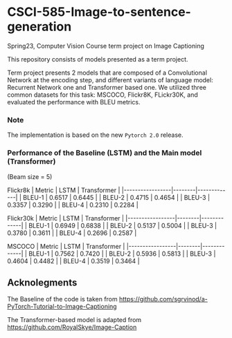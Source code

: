 # CSCI-585-Image-to-sentence-generation
Spring23, Computer Vision Course term project on Image Captioning

This repository consists of models presented as a term project.

Term project presents 2 models that are composed of a Convolutional Network at the encoding step, and different variants of language model: Recurrent Network one and Transformer based one. We utilized three common datasets for this task: MSCOCO, Flickr8K, FLickr30K, and evaluated the performance with BLEU metrics.

### Note
The implementation is based on the new `Pytorch 2.0` release.

### Performance of the Baseline (LSTM) and the Main model (Transformer)
(Beam size = 5)

Flickr8k
| Metric          | LSTM   | Transformer |
|-----------------|--------|-------------|
| BLEU-1          | 0.6517 | 0.6445      |
| BLEU-2          | 0.4715 | 0.4654      |
| BLEU-3          | 0.3357 | 0.3290      |
| BLEU-4          | 0.2310 | 0.2284      |

Flickr30k
| Metric          | LSTM   | Transformer |
|-----------------|--------|-------------|
| BLEU-1          | 0.6949 | 0.6838      |
| BLEU-2          | 0.5137 | 0.5004      |
| BLEU-3          | 0.3780 | 0.3611      |
| BLEU-4          | 0.2696 | 0.2587      |

MSCOCO
| Metric          | LSTM   | Transformer |
|-----------------|--------|-------------|
| BLEU-1          | 0.7562 | 0.7420      |
| BLEU-2          | 0.5936 | 0.5813      |
| BLEU-3          | 0.4604 | 0.4482      |
| BLEU-4          | 0.3519 | 0.3464      |


## Acknolegments
The Baseline of the code is taken from https://github.com/sgrvinod/a-PyTorch-Tutorial-to-Image-Captioning

The Transformer-based model is adapted from https://github.com/RoyalSkye/Image-Caption
